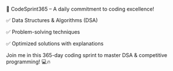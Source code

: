 🚀 CodeSprint365 – A daily commitment to coding excellence!

✅ Data Structures & Algorithms (DSA)

✅ Problem-solving techniques








✅ Optimized solutions with explanations

Join me in this 365-day coding sprint to master DSA & competitive programming! 💻🔥
